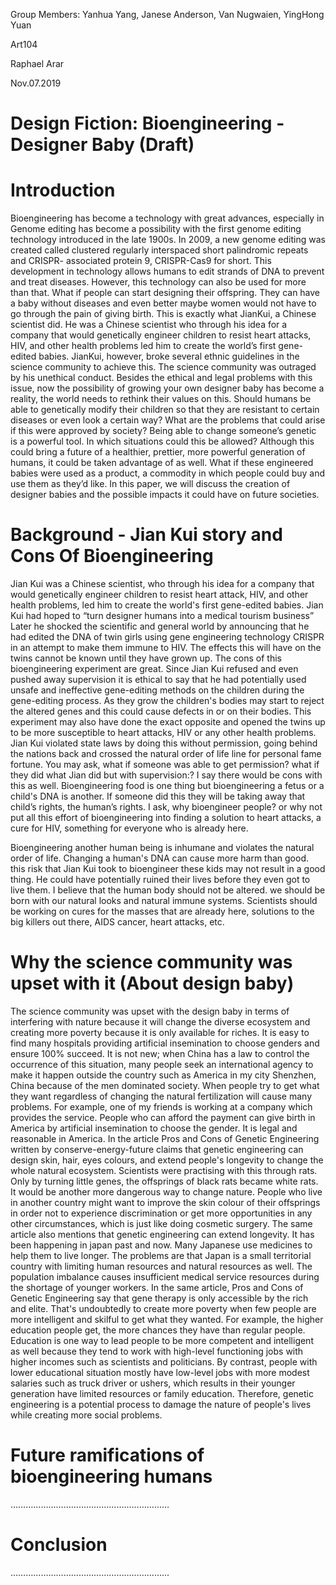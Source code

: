 Group Members: Yanhua Yang, Janese Anderson, Van Nugwaien, YingHong Yuan

Art104

Raphael Arar

Nov.07.2019
				
Design Fiction: Bioengineering - Designer Baby (Draft)
=====
Introduction
===
Bioengineering has become a technology with great advances, especially in Genome editing has become a possibility with the first genome editing technology introduced in the late 1900s. In 2009, a new genome editing was created called clustered regularly interspaced short palindromic repeats and CRISPR- associated protein 9, CRISPR-Cas9 for short. This development in technology allows humans to edit strands of DNA to prevent and treat diseases. However, this technology can also be used for more than that. What if people can start designing their offspring. They can have a baby without diseases and even better maybe women would not have to go through the pain of giving birth. This is exactly what JianKui, a Chinese scientist did. He was a Chinese scientist who through his idea for a company that would genetically engineer children to resist heart attacks, HIV, and other health problems led him to create the world’s first gene-edited babies. JianKui, however, broke several ethnic guidelines in the science community to achieve this. The science community was outraged by his unethical conduct. Besides the ethical and legal problems with this issue, now the possibility of growing your own designer baby has become a reality, the world needs to rethink their values on this. Should humans be able to genetically modify their children so that they are resistant to certain diseases or even look a certain way? What are the problems that could arise if this were approved by society? Being able to change someone’s genetic is a powerful tool. In which situations could this be allowed? Although this could bring a future of a healthier, prettier, more powerful generation of humans, it could be taken advantage of as well. What if these engineered babies were used as a product, a commodity in which people could buy and use them as they’d like. In this paper, we will discuss the creation of designer babies and the possible impacts it could have on future societies. 

Background - Jian Kui story and Cons Of Bioengineering
===
Jian Kui was a Chinese scientist, who through his idea for a company that would genetically engineer children to resist heart attack, HIV, and other health problems, led him to create the world's first gene-edited babies. Jian Kui had hoped to “turn designer humans into a medical tourism business” Later he shocked the scientific and general world by announcing that he had edited the DNA of twin girls using gene engineering technology CRISPR  in an attempt to make them immune to HIV. The effects this will have on the twins cannot be known until they have grown up. The cons of this bioengineering experiment are great.  Since Jian Kui refused and even pushed away supervision it is ethical to say that he had potentially used unsafe and ineffective gene-editing methods on the children during the gene-editing process. As they grow the children's bodies may start to reject the altered genes and this could cause defects in or on their bodies. This experiment may also have done the exact opposite and opened the twins up to be more susceptible to heart attacks, HIV or any other health problems. Jian Kui violated state laws by doing this without permission, going behind the nations back and crossed the natural order of life line for personal fame fortune. You may ask, what if someone was able to get permission? what if they did what Jian did but with supervision:? I say there would be cons with this as well. Bioengineering food is one thing but bioengineering a fetus or a child's DNA is another. If someone did this they will be taking away that child’s rights,  the human’s rights. I ask, why bioengineer people? or why not put all this effort of bioengineering into finding a solution to heart attacks, a cure for HIV, something for everyone who is already here.

Bioengineering another human being is inhumane and violates the natural order of life.  Changing a human's DNA can cause more harm than good.  this risk that Jian Kui took to bioengineer these kids may not result in a good thing. He could have potentially ruined their lives before they even got to live them.  I believe that the human body should not be altered. we should be born with our natural looks and natural immune systems. Scientists should be working on cures for the masses that are already here,  solutions to the big killers out there, AIDS cancer, heart attacks, etc.

Why the science community was upset with it (About design baby)
===
The science community was upset with the design baby in terms of interfering with nature because it will change the  diverse ecosystem and creating more poverty because it is only available for riches. It is easy to find many hospitals providing artificial insemination to choose genders and ensure 100% succeed. It is not new; when China has a law to control the occurrence of this situation, many people seek an international agency to make it happen outside the country such as America in my city Shenzhen, China because of the men dominated society. When people try to get what they want regardless of changing the natural fertilization will cause many problems. For example, one of my friends is working at a company which provides the service. People who can afford the payment can give birth in America by artificial insemination to choose the gender. It is legal and reasonable in America. In the article Pros and Cons of Genetic Engineering written by conserve-energy-future claims that genetic engineering can design skin, hair, eyes colours, and extend people's longevity to change the whole natural ecosystem. Scientists were practising with this through rats. Only by turning little genes, the offsprings of black rats became white rats. It would be another more dangerous way to change nature. People who live in another country might want to improve the skin colour of their offsprings in order not to experience discrimination or get more opportunities in any other circumstances, which is just like doing cosmetic surgery. The same article also mentions that genetic engineering can extend longevity. It has been happening in japan past and now. Many Japanese use medicines to help them to live longer. The problems are that Japan is a small territorial country with limiting human resources and natural resources as well. The population imbalance causes insufficient medical service resources during the shortage of younger workers. In the same article, Pros and Cons of Genetic Engineering say that gene therapy is only accessible by the rich and elite. That's undoubtedly to create more poverty when few people are more intelligent and skilful to get what they wanted. For example, the higher education people get, the more chances they have than regular people. Education is one way to lead people to be more competent and intelligent as well because they tend to work with high-level functioning jobs with higher incomes such as scientists and politicians. By contrast, people with lower educational situation mostly have low-level jobs with more modest salaries such as truck driver or ushers, which results in their younger generation have limited resources or family education. Therefore, genetic engineering is a potential process to damage the nature of people's lives while creating more social problems.


Future ramifications of bioengineering humans
===
………………………………………………………

Conclusion
===
……………………………………………………...
